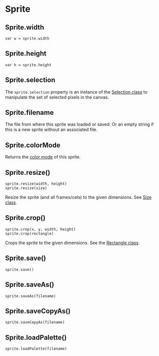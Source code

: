 # Sprite

## Sprite.width

    var w = sprite.width

## Sprite.height

    var h = sprite.height

## Sprite.selection

The `sprite.selection` property is an instance of the
[Selection class](selection.md) to manipulate the set of selected
pixels in the canvas.

## Sprite.filename

The file from where this sprite was loaded or saved. Or an empty
string if this is a new sprite without an associated file.

## Sprite.colorMode

Returns the [color mode](colormode.md) of this sprite.

## Sprite.resize()

    sprite.resize(width, height)
    sprite.resize(size)

Resize the sprite (and all frames/cels) to the given dimensions. See
[Size class](size.md).

## Sprite.crop()

    sprite.crop(x, y, width, height)
    sprite.crop(rectangle)

Crops the sprite to the given dimensions. See the
[Rectangle class](rectangle.md).

## Sprite.save()

    sprite.save()

## Sprite.saveAs()

    sprite.saveAs(filename)

## Sprite.saveCopyAs()

    sprite.saveCopyAs(filename)

## Sprite.loadPalette()

    sprite.loadPalette(filename)
